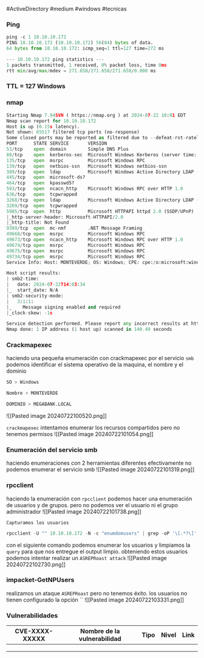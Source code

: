#ActiveDirectory #medium #windows #tecnicas 
### Ping

```python
ping -c 1 10.10.10.172
PING 10.10.10.172 (10.10.10.172) 56(84) bytes of data.
64 bytes from 10.10.10.172: icmp_seq=1 ttl=127 time=272 ms

--- 10.10.10.172 ping statistics ---
1 packets transmitted, 1 received, 0% packet loss, time 0ms
rtt min/avg/max/mdev = 271.658/271.658/271.658/0.000 ms
```

### TTL = 127 Windows

### nmap

```python
Starting Nmap 7.94SVN ( https://nmap.org ) at 2024-07-22 10:01 EDT
Nmap scan report for 10.10.10.172
Host is up (0.15s latency).
Not shown: 65517 filtered tcp ports (no-response)
Some closed ports may be reported as filtered due to --defeat-rst-ratelimit
PORT      STATE SERVICE       VERSION
53/tcp    open  domain        Simple DNS Plus
88/tcp    open  kerberos-sec  Microsoft Windows Kerberos (server time: 2024-07-22 14:02:43Z)
135/tcp   open  msrpc         Microsoft Windows RPC
139/tcp   open  netbios-ssn   Microsoft Windows netbios-ssn
389/tcp   open  ldap          Microsoft Windows Active Directory LDAP (Domain: MEGABANK.LOCAL0., Site: Default-First-Site-Name)
445/tcp   open  microsoft-ds?
464/tcp   open  kpasswd5?
593/tcp   open  ncacn_http    Microsoft Windows RPC over HTTP 1.0
636/tcp   open  tcpwrapped
3268/tcp  open  ldap          Microsoft Windows Active Directory LDAP (Domain: MEGABANK.LOCAL0., Site: Default-First-Site-Name)
3269/tcp  open  tcpwrapped
5985/tcp  open  http          Microsoft HTTPAPI httpd 2.0 (SSDP/UPnP)
|_http-server-header: Microsoft-HTTPAPI/2.0
|_http-title: Not Found
9389/tcp  open  mc-nmf        .NET Message Framing
49668/tcp open  msrpc         Microsoft Windows RPC
49673/tcp open  ncacn_http    Microsoft Windows RPC over HTTP 1.0
49674/tcp open  msrpc         Microsoft Windows RPC
49675/tcp open  msrpc         Microsoft Windows RPC
49734/tcp open  msrpc         Microsoft Windows RPC
Service Info: Host: MONTEVERDE; OS: Windows; CPE: cpe:/o:microsoft:windows

Host script results:
| smb2-time: 
|   date: 2024-07-22T14:03:34
|_  start_date: N/A
| smb2-security-mode: 
|   3:1:1: 
|_    Message signing enabled and required
|_clock-skew: -1s

Service detection performed. Please report any incorrect results at https://nmap.org/submit/ .
Nmap done: 1 IP address (1 host up) scanned in 140.49 seconds
```

### Crackmapexec 
haciendo una pequeña enumeración con crackmapexec por el servicio `smb` podemos identificar el sistema operativo de la maquina, el nombre y el dominio

```python
SO > Windows

Nombre > MONTEVERDE

DOMINIO > MEGABANK.LOCAL
```

![[Pasted image 20240722100520.png]]

`crackmapexec`
intentamos enumerar los recursos compartidos pero no tenemos permisos
![[Pasted image 20240722101054.png]]

### Enumeración del servicio smb
haciendo enumeraciones con 2 herramientas diferentes efectivamente no podemos enumerar el servicio smb
![[Pasted image 20240722101319.png]]

### rpcclient
haciendo la enumeración con `rpcclient` podemos hacer una enumeración de usuarios y de grupos. pero no podemos ver el usuario ni el grupo administrador
![[Pasted image 20240722101738.png]]

`Capturamos los usuarios`

```python
rpcclient -U "" 10.10.10.172 -N -c "enumdomusers" | grep -oP '\[.*?\]' | grep -v "0x" | tr -d '[]'
```

con el siguiente comando podemos enumerar los usuarios y limpiamos la `query` para que nos entregue el output limpio. obteniendo estos usuarios podemos intentar realizar un `ASREPRoast attack` 
![[Pasted image 20240722102730.png]]

### impacket-GetNPUsers
realizamos un ataque `ASREPRoast` pero no tenemos éxito. los usuarios no tienen configurado la opción ``
![[Pasted image 20240722103331.png]]

### Vulnerabilidades

| CVE-XXXX-XXXXX | Nombre de la vulnerabilidad | Tipo | Nivel | Link |
| -------------- | --------------------------- | ---- | ----- | ---- |
|                |                             |      |       |      |
|                |                             |      |       |      |
|                |                             |      |       |      |
